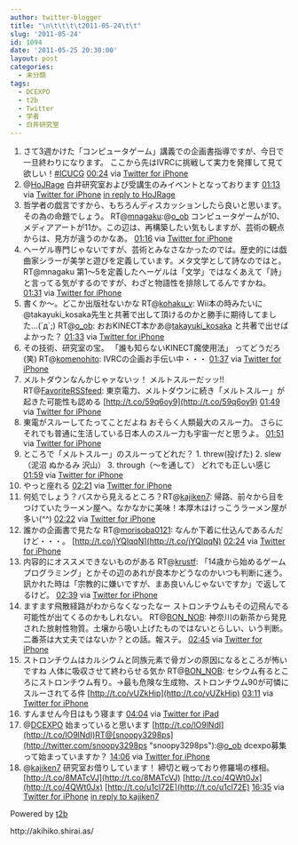 ```yaml
---
author: twitter-blogger
title: "\n\t\t\t\t2011-05-24\t\t"
slug: '2011-05-24'
id: 1094
date: '2011-05-25 20:30:00'
layout: post
categories:
  - 未分類
tags:
  - DCEXPO
  - t2b
  - Twitter
  - 学者
  - 白井研究室
---
```


<div xmlns:georss="http://www.georss.org/georss">

1.  <span><span>さて3週かけた「コンピュータゲーム」講義での企画書指導ですが、今日で一旦終わりになります。 ここから先はIVRCに挑戦して実力を発揮して見て欲しい！[#ICUCG](http://twitter.com/search?q=%23ICUCG "#ICUCG")</span> <span>[<span>00:24</span>](http://twitter.com/o_ob/status/72986355969441792) <span>via [Twitter for iPhone](http://twitter.com/#!/download/iphone)</span></span></span>
2.  <span><span>@[HoJRage](http://twitter.com/HoJRage "HoJRage") 白井研究室および受講生のみイベントとなっております</span> <span>[<span>01:13</span>](http://twitter.com/o_ob/status/72998729690521600) <span>via [Twitter for iPhone](http://twitter.com/#!/download/iphone)</span> [in reply to HoJRage](http://twitter.com/HoJRage/status/72930644522577920)</span></span>
3.  <span><span>哲学者の戯言ですから、もちろんディスカッションしたら良いと思います。その為の命題でしょう。 RT@[mnagaku](http://twitter.com/mnagaku "mnagaku"):@[o_ob](http://twitter.com/o_ob "o_ob") コンピュータゲームが10、メディアアートが11か。この辺は、再構築したい気もしますが、芸術の観点からは、見方が違うのかなあ。</span> <span>[<span>01:16</span>](http://twitter.com/o_ob/status/72999388888305665) <span>via [Twitter for iPhone](http://twitter.com/#!/download/iphone)</span></span></span>
4.  <span><span>ヘーゲル専門じゃないですが、芸術とみなさなかったのでは。歴史的には戯曲家シラーが美学と遊びを定義しています。メタ文学として詩なのではと。 RT@mnagaku 第1～5を定義したヘーゲルは「文学」ではなくあえて「詩」と言ってる気がするのですが、わざと物語性を排除してるんですかね。</span> <span>[<span>01:31</span>](http://twitter.com/o_ob/status/73003189221330944) <span>via [Twitter for iPhone](http://twitter.com/#!/download/iphone)</span></span></span>
5.  <span><span>書くか～。どこか出版社ないかな RT@[kohaku_v](http://twitter.com/kohaku_v "kohaku_v"): Wii本の時みたいに@takayuki_kosaka先生と共著で出して頂けるのかと勝手に期待してました…(´д`;) RT@[o_ob](http://twitter.com/o_ob "o_ob"): おおKINECT本かあ@[takayuki_kosaka](http://twitter.com/takayuki_kosaka "takayuki_kosaka") と共著で出せばよかった？</span> <span>[<span>01:33</span>](http://twitter.com/o_ob/status/73003752025624578) <span>via [Twitter for iPhone](http://twitter.com/#!/download/iphone)</span></span></span>
6.  <span><span>その技術、研究室の宝。 「誰も知らないKINECT魔使用法」 ってどうだろ(笑) RT@[komenohito](http://twitter.com/komenohito "komenohito"): IVRCの企画お手伝い中・・・</span> <span>[<span>01:37</span>](http://twitter.com/o_ob/status/73004756985057280) <span>via [Twitter for iPhone](http://twitter.com/#!/download/iphone)</span></span></span>
7.  <span><span>メルトダウンなんかじゃァないッ！ メルトスルーだッッ!! RT@[FavoriteRSSfeed](http://twitter.com/FavoriteRSSfeed "FavoriteRSSfeed"): 東京電力、メルトダウンに続き「メルトスルー」が起きた可能性も認める [http://t.co/59q6oy9](http://t.co/59q6oy9)</span> <span>[<span>01:49</span>](http://twitter.com/o_ob/status/73007681803272192) <span>via [Twitter for iPhone](http://twitter.com/#!/download/iphone)</span></span></span>
8.  <span><span>東電がスルーしてたってことだよね おそらく人類最大のスルー力。 さらにそれでも普通に生活している日本人のスルー力も宇宙一だと思うよ。</span> <span>[<span>01:51</span>](http://twitter.com/o_ob/status/73008172301955072) <span>via [Twitter for iPhone](http://twitter.com/#!/download/iphone)</span></span></span>
9.  <span><span>ところで「メルトスルー」のスルーってどれだ？ 1\. threw(投げた) 2\. slew（泥沼 ぬかるみ 沢山） 3\. through（～を通して） どれでも正しい感じ</span> <span>[<span>01:59</span>](http://twitter.com/o_ob/status/73010187639857152) <span>via [Twitter for iPhone](http://twitter.com/#!/download/iphone)</span></span></span>
10.  <span><span>やっと座れる</span> <span>[<span>02:21</span>](http://twitter.com/o_ob/status/73015684497547265) <span>via [Twitter for iPhone](http://twitter.com/#!/download/iphone)</span></span></span>
11.  <span><span>何処でしょう？バスから見えるところ？RT@[kajiken7](http://twitter.com/kajiken7 "kajiken7"): 帰路、前々から目をつけていたラーメン屋へ。なかなかに美味！本厚木はけっこうラーメン屋が多い(^^)</span> <span>[<span>02:22</span>](http://twitter.com/o_ob/status/73016096462082048) <span>via [Twitter for iPhone](http://twitter.com/#!/download/iphone)</span></span></span>
12.  <span><span>誰かの企画書で見たな RT@[morisoba0121](http://twitter.com/morisoba0121 "morisoba0121"): なんか下着に仕込んであるんだけど・・・。 [http://t.co/jYQlqqN](http://t.co/jYQlqqN)</span> <span>[<span>02:24</span>](http://twitter.com/o_ob/status/73016438113320960) <span>via [Twitter for iPhone](http://twitter.com/#!/download/iphone)</span></span></span>
13.  <span><span>内容的にオススメできないものがある RT@[krustf](http://twitter.com/krustf "krustf"): 「14歳から始めるゲームプログラミング」とかその辺のあれが良本かどうなのかいつも判断に迷う。訊かれた時は「宗教的に嫌いですが、まあ良いんじゃないですか」で返してるけど。</span> <span>[<span>02:39</span>](http://twitter.com/o_ob/status/73020239864016897) <span>via [Twitter for iPhone](http://twitter.com/#!/download/iphone)</span></span></span>
14.  <span><span>ますます飛散経路がわからなくなったなー ストロンチウムもその辺飛んでる可能性が出てくるのかもしれない。 RT@[BON_NOB](http://twitter.com/BON_NOB "BON_NOB"): 神奈川の新茶から発見された放射性物質。土壌から吸い上げたものではないとらしい、いう判断。二番茶は大丈夫ではないか？との話。報ステ。</span> <span>[<span>02:45</span>](http://twitter.com/o_ob/status/73021746994872321) <span>via [Twitter for iPhone](http://twitter.com/#!/download/iphone)</span></span></span>
15.  <span><span>ストロンチウムはカルシウムと同族元素で骨ガンの原因になるところが怖いですね 人体に吸収させて終わらせる気か RT@[BON_NOB](http://twitter.com/BON_NOB "BON_NOB"): セシウム有るところにストロンチウム有り。→最も危険な生成物、ストロンチウム90が可憐にスルーされてる件 [http://t.co/vUZkHip](http://t.co/vUZkHip)</span> <span>[<span>03:11</span>](http://twitter.com/o_ob/status/73028369121419264) <span>via [Twitter for iPhone](http://twitter.com/#!/download/iphone)</span></span></span>
16.  <span><span>すんません今日はもう寝ます</span> <span>[<span>04:04</span>](http://twitter.com/o_ob/status/73041809332379648) <span>via [Twitter for iPad](http://twitter.com/#!/download/ipad)</span></span></span>
17.  <span><span>@[DCEXPO](http://twitter.com/DCEXPO "DCEXPO") 始まっていると思います [http://t.co/lO9lNdI](http://t.co/lO9lNdI)RT@[snoopy3298ps](http://twitter.com/snoopy3298ps "snoopy3298ps"):@[o_ob](http://twitter.com/o_ob "o_ob") dcexpo募集って始まっていますか？</span> <span>[<span>14:06</span>](http://twitter.com/o_ob/status/73193127384596480) <span>via [Twitter for iPhone](http://twitter.com/#!/download/iphone)</span></span></span>
18.  <span><span>@[kajiken7](http://twitter.com/kajiken7 "kajiken7") 研究室お借りしています！ 締切と戦っており修羅場の様相。 [http://t.co/8MATcVJ](http://t.co/8MATcVJ) [http://t.co/4QWt0Jx](http://t.co/4QWt0Jx) [http://t.co/u1cl72E](http://t.co/u1cl72E)</span> <span>[<span>16:35</span>](http://twitter.com/o_ob/status/73230643672256512) <span>via [Twitter for iPhone](http://twitter.com/#!/download/iphone)</span> [in reply to kajiken7](http://twitter.com/kajiken7/status/73213520979836928)</span></span>

</div>

Powered by [t2b](http://t2b.utilz.jp/)

<div>http://akihiko.shirai.as/</div>